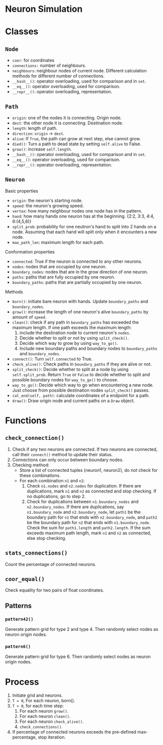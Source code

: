 # Neuron Simulation

# Classes

## `Node`
- `coor`: for coordinates
- `connections:` number of neighbours.
- `neighbours`: neighbour nodes of current node. Different calculation methods
  for different number of connections.
- `__hash__()`: operator overloading, used for comparison and in `set`.
- `__eq__()`: operator overloading, used for comparison.
- `__repr__()`: operator overloading, representation.

## `Path`
- `origin`: one of the nodes it is connecting. Origin node.
- `dest`: the other node it is connecting. Destination node.
- `length`: length of path.
- `direction`: `origin` -> `dest`.
- `alive`: If `True`, the path can grow at next step, else cannot grow.
- `died()`: Turn a path to dead state by setting `self.alive` to False.
- `grow()`: increase `self.length`.
- `__hash__()`: operator overloading, used for comparison and in `set`.
- `__eq__()`: operator overloading, used for comparison.
- `__repr__()`: operator overloading, representation.

## `Neuron`

Basic properties

- `origin`: the neuron's starting node.
- `speed`: the neuron's growing speed.
- `vertex`: how many neighbour nodes one node has in the pattern.
- `hand`: how many hands one neuron has at the beginning. {2:2, 3:3, 4:4, 6:(4,5,6)}
- `split_prob`: probability for one neutron's hand to split into 2 hands on a
  node.
  Assuming that each hand will split only when it encounters a new node.
- `max_path_len`: maximum length for each path.

Conformation properties

- `connected`: True if the neuron is connected to any other neurons.
- `nodes`: nodes that are occupied by one neuron.
- `boundary_nodes`: nodes that are in the grow direction of one neuron.
- `paths`: paths that are fully occupied by one neuron.
- `boundary_paths`: paths that are partially occupied by one neuron.

Methods

- `born()`: initiate bare neuron with hands. Update `boundary_paths` and
  `boundary_nodes`.
- `grow()`: increase the length of one neuron's alive `boundary_paths` by amount
  of `speed`.
- `clean()`: check if any path in `boundary_paths` has exceeded the maximum
  length. If one path exceeds the maximum length:
  1. include the destination node to current neuron's `nodes`.
  2. Decide whether to split or not by using `split_check()`.
  3. Decide which way to grow by using `way_to_go()`.
  4. Include new boundary paths and boundary nodes to `boundary_paths` and
     `boundary_nodes`.
- `connect()`: Turn `self.connected` to True.
- `check_alive()`: Check paths in `boundary_paths` if they are alive or not.
- `split_check()`: Decide whether to split at a node by using `self.split_prob`.
  Return `True` or `False` to decide whether to split and possible boundary
  nodes for `way_to_go()` to choose.
- `way_to_go()`: Decide which way to go when encountering a new node. Just
  choose from possible destination nodes `split_check()` passes.
- `cal_end(self, path)`: calculate coordinates of a endpoint for a path.
- `draw()`: Draw origin node and current paths on a `Draw` object.

# Functions

## `check_connection()`

1. Check if any two neurons are connected. If two neurons are connected, call
   their `connect()` method to update their status.
2. Connections can only occur between boundary nodes.
2. Checking method:
   - Store a list of connected tuples (neuron1, neuron2), do not
   check for these combinations.
   - For each combination `n1` and `n2`:
     1. Check `n1.nodes` and `n2.nodes` for duplication. If there are
     duplications, mark `n1` and `n2` as connected and stop checking. If no
     duplications, go to step 2.
     2. Check for duplications between `n1.boundary_nodes` and
     `n2.boundary_nodes`. If there are duplications, say `n1.boundary_node`
     and `n2.boundary_node`, let `path1` be the boundary path for `n1` that
     ends with `n2.boundary_node`, and `path2` be the boundary path for `n2`
     that ends with `n1.boundary_node`. Check the sum for `path1.length` and
     `path2.length`. If the sum exceeds maximum path length, mark `n1` and `n2`
     as connected, else stop checking.

## `stats_connections()`

Count the percentage of connected neurons.

## `coor_equal()`

Check equality for two pairs of float coordinates.

## Patterns

### `pattern42()`

Generate pattern grid for type 2 and type 4. Then randomly select nodes as
neuron origin nodes.

### `pattern6()`

Generate pattern grid for type 6. Then randomly select nodes as neuron origin
nodes.


# Process
1. Initiate grid and neurons.
2. `T = 0`, For each neuron, born().
3. `T > 0`, for each time step:
   1. For each neuron `grow()`.
   2. For each neuron `clean()`.
   3. For each neuron `check_alive()`.
   4. `check_connections()`.
4. If percentage of connected neurons exceeds the pre-defined max-percentage,
   stop iteration.
